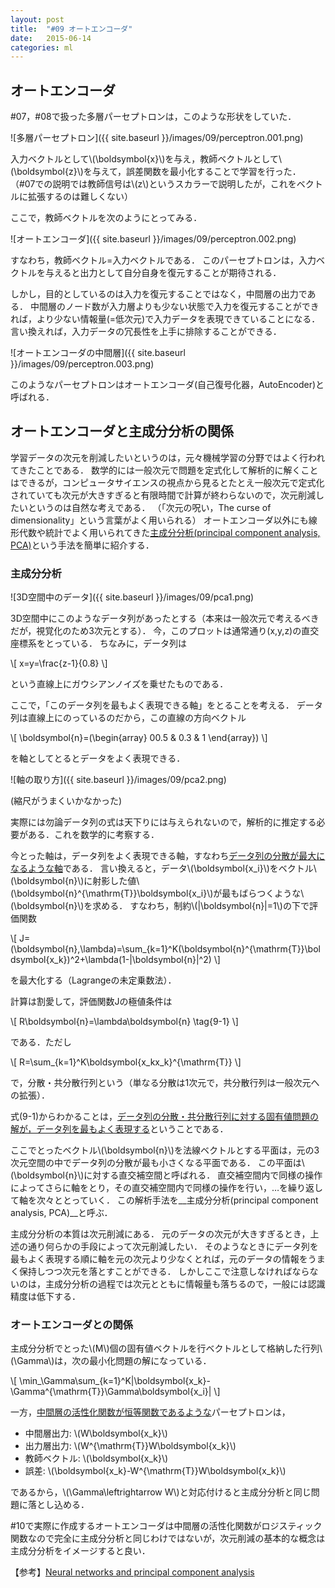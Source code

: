```yaml
---
layout: post
title:  "#09 オートエンコーダ"
date:   2015-06-14
categories: ml
---
```


## オートエンコーダ

\#07，\#08で扱った多層パーセプトロンは，このような形状をしていた．

![多層パーセプトロン]({{ site.baseurl }}/images/09/perceptron.001.png)

入力ベクトルとして\\(\boldsymbol{x}\\)を与え，教師ベクトルとして\\(\boldsymbol{z}\\)を与えて，誤差関数を最小化することで学習を行った．
（\#07での説明では教師信号は\\(z\\)というスカラーで説明したが，これをベクトルに拡張するのは難しくない）

ここで，教師ベクトルを次のようにとってみる．

![オートエンコーダ]({{ site.baseurl }}/images/09/perceptron.002.png)

すなわち，教師ベクトル=入力ベクトルである．
このパーセプトロンは，入力ベクトルを与えると出力として自分自身を復元することが期待される．

しかし，目的としているのは入力を復元することではなく，中間層の出力である．
中間層のノード数が入力層よりも少ない状態で入力を復元することができれば，より少ない情報量(=低次元)で入力データを表現できていることになる．
言い換えれば，入力データの冗長性を上手に排除することができる．

![オートエンコーダの中間層]({{ site.baseurl }}/images/09/perceptron.003.png)

このようなパーセプトロンはオートエンコーダ(自己復号化器，AutoEncoder)と呼ばれる．


## オートエンコーダと主成分分析の関係

学習データの次元を削減したいというのは，元々機械学習の分野ではよく行われてきたことである．
数学的には一般次元で問題を定式化して解析的に解くことはできるが，コンピュータサイエンスの視点から見るとたとえ一般次元で定式化されていても次元が大きすぎると有限時間で計算が終わらないので，次元削減したいというのは自然な考えである．
（「次元の呪い，The curse of dimensionality」という言葉がよく用いられる）
オートエンコーダ以外にも線形代数や統計でよく用いられてきた<u>主成分分析(principal component analysis, PCA)</u>という手法を簡単に紹介する．

### 主成分分析

![3D空間中のデータ]({{ site.baseurl }}/images/09/pca1.png)

3D空間中にこのようなデータ列があったとする（本来は一般次元で考えるべきだが，視覚化のため3次元とする）．
今，このプロットは通常通り(x,y,z)の直交座標系をとっている．
ちなみに，データ列は

<div>
\[
	x=y=\frac{z-1}{0.8}
\]
</div>

という直線上にガウシアンノイズを乗せたものである．

ここで，「このデータ列を最もよく表現できる軸」をとることを考える．
データ列は直線上にのっているのだから，この直線の方向ベクトル

<div>
\[
	\boldsymbol{n}=(\begin{array}
		00.5 & 0.3 & 1
	\end{array})
\]
</div>

を軸としてとるとデータをよく表現できる．

![軸の取り方]({{ site.baseurl }}/images/09/pca2.png)

(縮尺がうまくいかなかった)

実際には勿論データ列の式は天下りには与えられないので，解析的に推定する必要がある．これを数学的に考察する．

今とった軸は，データ列をよく表現できる軸，すなわち<u>データ列の分散が最大になるような軸</u>である．
言い換えると，データ\\(\boldsymbol{x\_i}\\)をベクトル\\(\boldsymbol{n}\\)に射影した値\\(\boldsymbol{n}^{\mathrm{T}}\boldsymbol{x\_i}\\)が最もばらつくような\\(\boldsymbol{n}\\)を求める．
すなわち，制約\\(|\boldsymbol{n}|=1\\)の下で評価関数

<div>
\[
	J=(\boldsymbol{n},\lambda)=\sum_{k=1}^K(\boldsymbol{n}^{\mathrm{T}}\boldsymbol{x_k})^2+\lambda(1-|\boldsymbol{n}|^2)
\]
</div>

を最大化する（Lagrangeの未定乗数法）．

計算は割愛して，評価関数Jの極値条件は

<div>
\[
	R\boldsymbol{n}=\lambda\boldsymbol{n} \tag{9-1}
\]
</div>

である．ただし

<div>
\[
	R=\sum_{k=1}^K\boldsymbol{x_kx_k}^{\mathrm{T}}
\]
</div>

で，分散・共分散行列という（単なる分散は1次元で，共分散行列は一般次元への拡張）．

式(9-1)からわかることは，<u>データ列の分散・共分散行列に対する固有値問題の解が，データ列を最もよく表現する</u>ということである．


ここでとったベクトル\\(\boldsymbol{n}\\)を法線ベクトルとする平面は，元の3次元空間の中でデータ列の分散が最も小さくなる平面である．
この平面は\\(\boldsymbol{n}\\)に対する直交補空間と呼ばれる．
直交補空間内で同様の操作によってさらに軸をとり，その直交補空間内で同様の操作を行い，…を繰り返して軸を次々ととっていく．
この解析手法を__主成分分析(principal component analysis, PCA)__と呼ぶ．

主成分分析の本質は次元削減にある．
元のデータの次元が大きすぎるとき，上述の通り何らかの手段によって次元削減したい．
そのようなときにデータ列を最もよく表現する順に軸を元の次元より少なくとれば，元のデータの情報をうまく保持しつつ次元を落とすことができる．
しかしここで注意しなければならないのは，主成分分析の過程では次元とともに情報量も落ちるので，一般には認識精度は低下する．

### オートエンコーダとの関係

主成分分析でとった\\(M\\)個の固有値ベクトルを行ベクトルとして格納した行列\\(\Gamma\\)は，次の最小化問題の解になっている．

<div>
\[
	\min_\Gamma\sum_{k=1}^K|\boldsymbol{x_k}-\Gamma^{\mathrm{T}}\Gamma\boldsymbol{x_i}|
\]
</div>

一方，<u>中間層の活性化関数が恒等関数であるような</u>パーセプトロンは，

+ 中間層出力: \\(W\boldsymbol{x\_k}\\)
+ 出力層出力: \\(W^{\mathrm{T}}W\boldsymbol{x\_k}\\)
+ 教師ベクトル: \\(\boldsymbol{x\_k}\\)
+ 誤差: \\(\boldsymbol{x\_k}-W^{\mathrm{T}}W\boldsymbol{x\_k}\\)

であるから，\\(\Gamma\leftrightarrow W\\)と対応付けると主成分分析と同じ問題に落とし込める．

\#10で実際に作成するオートエンコーダは中間層の活性化関数がロジスティック関数なので完全に主成分分析と同じわけではないが，次元削減の基本的な概念は主成分分析をイメージすると良い．

【参考】[Neural networks and principal component analysis](http://www.sciencedirect.com/science/article/pii/0893608089900142)
